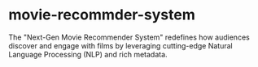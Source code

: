 # movie-recommder-system
The "Next-Gen Movie Recommender System" redefines how audiences discover and engage with films by leveraging cutting-edge Natural Language Processing (NLP) and rich metadata. 

